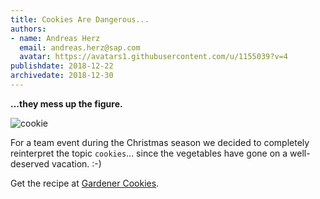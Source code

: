 ```yaml
---
title: Cookies Are Dangerous... 
authors: 
- name: Andreas Herz
  email: andreas.herz@sap.com
  avatar: https://avatars1.githubusercontent.com/u/1155039?v=4
publishdate: 2018-12-22
archivedate: 2018-12-30
---
```


**...they mess up the figure.**

![cookie](./images/cookie.jpg)

For a team event during the Christmas season we decided to completely reinterpret the topic `cookies`... since the vegetables have gone on a well-deserved vacation. :-)

Get the recipe at [Gardener Cookies](./12.25-Gardener_Cookies.md).
